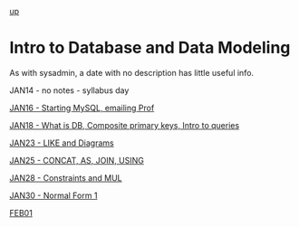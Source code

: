 [up](../index.md)

# Intro to Database and Data Modeling

As with sysadmin, a date with no description has little useful info.

JAN14 - no notes - syllabus day

[JAN16 - Starting MySQL, emailing Prof](./notes/JAN16.md)

[JAN18 - What is DB, Composite primary keys, Intro to queries](./notes/JAN18.md)

[JAN23 - LIKE and Diagrams](./notes/JAN23.md)

[JAN25 - CONCAT, AS, JOIN, USING](./notes/JAN25.md)

[JAN28 - Constraints and MUL](./notes/JAN28.md)

[JAN30 - Normal Form 1](./notes/JAN30.md)

[FEB01](./notes/FEB01.md)
